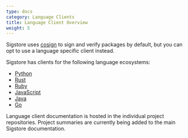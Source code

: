 ```yaml
---
type: docs
category: Language Clients
title: Language Client Overview
weight: 5
---
```


Sigstore uses [cosign](../../cosign/signing/overview) to sign and verify packages by default, but you can opt to use a language specific client instead.

Sigstore has clients for the following language ecosystems:

- [Python](../python/overview)
- [Rust](https://github.com/sigstore/sigstore-rs#features)
- [Ruby](https://github.com/sigstore/sigstore-ruby#sigstore)
- [JavaScript](../javascript/overview)
- [Java](https://github.com/sigstore/sigstore-java#sigstore-java)
- [Go](../go/overview)

Language client documentation is hosted in the individual project repositories. Project summaries are currently being added to the main Sigstore documentation.

